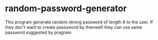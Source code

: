 # random-password-generator
This program generate random strong  password of length 8 to the user. If they don't want to create passsword by themself they can use same password suggested by pragram.
